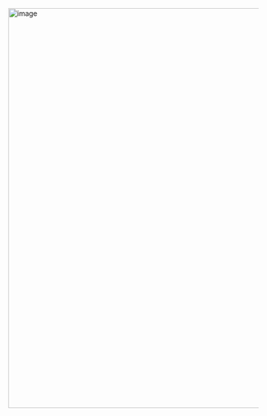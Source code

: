 <img width="806" alt="image" src="https://github.com/dianalukove/work-days-scheduler/assets/127264597/ce073447-0080-4b6f-9f07-a25def936745">


